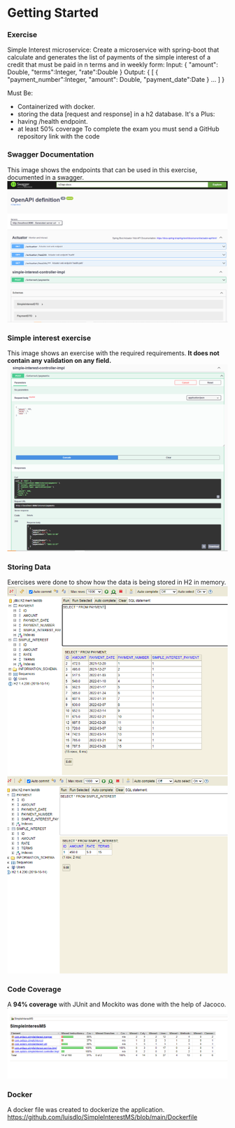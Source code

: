 # Getting Started

### Exercise

Simple Interest microservice:
Create a microservice with spring-boot that calculate and generates the list of payments of the simple interest of a credit that must be paid in n terms and in weekly form:
Input:  {
"amount": Double,
"terms":Integer,
"rate":Double
}
Output: {
[
{
"payment_number":Integer,
"amount": Double,
"payment_date":Date
}
…
]
}

Must Be:
- Containerized with docker.
- storing the data [request and response] in a h2 database.
  It's a Plus:
- having /health endpoint.
- at least 50% coverage
  To complete the exam you must send a GitHub repository link with the code



### Swagger Documentation
This image shows the endpoints that can be used in this exercise, documented in a swagger.
![alt text](https://github.com/luisdlo/SimpleInterestMS/blob/main/images/swagger.PNG?raw=false)


### Simple interest exercise
This image shows an exercise with the required requirements. **It does not contain any validation on any field.**
![alt text](https://github.com/luisdlo/SimpleInterestMS/blob/main/images/interest.png?raw=false)


### Storing Data
Exercises were done to show how the data is being stored in H2 in memory.
![alt text](https://github.com/luisdlo/SimpleInterestMS/blob/main/images/db1.png?raw=false)
![alt text](https://github.com/luisdlo/SimpleInterestMS/blob/main/images/db2.png?raw=false)


### Code Coverage
A **94% coverage** with JUnit and Mockito was done with the help of Jacoco.
![alt text](https://github.com/luisdlo/SimpleInterestMS/blob/main/images/jacoco.png?raw=false)


### Docker
A docker file was created to dockerize the application.
https://github.com/luisdlo/SimpleInterestMS/blob/main/Dockerfile



